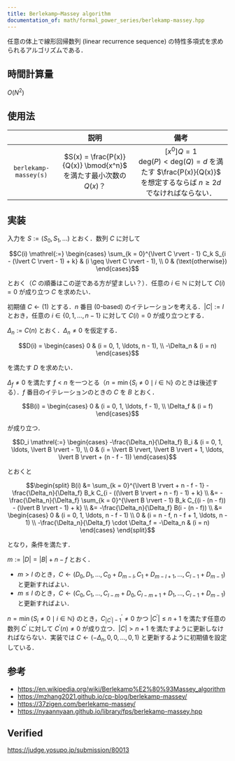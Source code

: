 ```yaml
---
title: Berlekamp–Massey algorithm
documentation_of: math/formal_power_series/berlekamp-massey.hpp
---
```


任意の体上で線形回帰数列 (linear recurrence sequence) の特性多項式を求められるアルゴリズムである．


## 時間計算量

$O(N^2)$


## 使用法

||説明|備考|
|:--:|:--:|:--:|
|`berlekamp-massey(s)`|$S(x) = \frac{P(x)}{Q(x)} \bmod{x^n}$ を満たす最小次数の $Q(x)$？|${\lbrack x^0 \rbrack}Q = 1$<br>$\mathrm{deg}(P) < \mathrm{deg}(Q) = d$ を満たす $\frac{P(x)}{Q(x)}$ を想定するならば $n \geq 2d$ でなければならない．|


## 実装

入力を $S \mathrel{:=} (S_0, S_1, \ldots)$ とおく．数列 $C$ に対して

$$C(i) \mathrel{:=} \begin{cases} \sum_{k = 0}^{\lvert C \rvert - 1} C_k S_{i - (\lvert C \rvert - 1) + k} & (i \geq \lvert C \rvert - 1), \\ 0 & (\text{otherwise}) \end{cases}$$

とおく（$C$ の順番はこの逆である方が望ましい？）．任意の $i \in \mathbb{N}$ に対して $C(i) = 0$ が成り立つ $C$ を求めたい．

初期値 $C \gets (1)$ とする．$n$ 番目 (0-based) のイテレーションを考える．$\lvert C \rvert \mathrel{:=} l$ とおき，任意の $i \in \lbrace 0, 1, \ldots, n - 1 \rbrace$ に対して $C(i) = 0$ が成り立つとする．

$\Delta_n \mathrel{:=} C(n)$ とおく．$\Delta_n \neq 0$ を仮定する．

$$D(i) = \begin{cases} 0 & (i = 0, 1, \ldots, n - 1), \\ -\Delta_n & (i = n) \end{cases}$$

を満たす $D$ を求めたい．

$\Delta_f \neq 0$ を満たす $f < n$ を一つとる（$n = \min \lbrace S_i \neq 0 \mid i \in \mathbb{N} \rbrace$ のときは後述する）．$f$ 番目のイテレーションのときの $C$ を $B$ とおく．

$$B(i) = \begin{cases} 0 & (i = 0, 1, \ldots, f - 1), \\ \Delta_f & (i = f) \end{cases}$$

が成り立つ．

$$D_i \mathrel{:=} \begin{cases} -\frac{\Delta_n}{\Delta_f} B_i & (i = 0, 1, \ldots, \lvert B \rvert - 1), \\ 0 & (i = \lvert B \rvert, \lvert B \rvert + 1, \ldots, \lvert B \rvert + (n - f - 1)) \end{cases}$$

とおくと

$$\begin{split} B(i) &= \sum_{k = 0}^{\lvert B \rvert + n - f - 1} -\frac{\Delta_n}{\Delta_f} B_k C_{i - ((\lvert B \rvert + n - f) - 1) + k} \\ &= -\frac{\Delta_n}{\Delta_f} \sum_{k = 0}^{\lvert B \rvert - 1} B_k C_{(i - (n - f)) - (\lvert B \rvert - 1) + k} \\ &= -\frac{\Delta_n}{\Delta_f} B(i - (n - f)) \\ &= \begin{cases} 0 & (i = 0, 1, \ldots, n - f - 1) \\ 0 & (i = n - f, n - f + 1, \ldots, n - 1) \\ -\frac{\Delta_n}{\Delta_f} \cdot \Delta_f = -\Delta_n & (i = n) \end{cases} \end{split}$$

となり，条件を満たす．

$m \mathrel{:=} \lvert D \rvert = \lvert B \rvert + n - f$ とおく．
- $m > l$ のとき，$C \gets (D_0, D_1, \ldots, C_0 + D_{m - l}, C_1 + D_{m - l + 1}, \ldots, C_{l - 1} + D_{m - 1})$ と更新すればよい．
- $m \leq l$ のとき，$C \gets (C_0, C_1, \ldots, C_{l - m} + D_0, C_{l - m + 1} + D_1, \ldots, C_{l - 1} + D_{m - 1})$ と更新すればよい．

$n = \min \lbrace S_i \neq 0 \mid i \in \mathbb{N} \rbrace$ のとき，$C^\prime_{\lvert C^\prime \rvert - 1} \neq 0$ かつ $\lvert C^\prime \rvert \leq n + 1$ を満たす任意の数列 $C^\prime$ に対して $C^\prime(n) \neq 0$ が成り立つ．$\lvert C \rvert > n + 1$ を満たすように更新しなければならない．実装では $C \gets (-\Delta_n, 0, 0, \ldots, 0, 1)$ と更新するように初期値を設定している．


## 参考

- https://en.wikipedia.org/wiki/Berlekamp%E2%80%93Massey_algorithm
- https://mzhang2021.github.io/cp-blog/berlekamp-massey/
- https://37zigen.com/berlekamp-massey/
- https://nyaannyaan.github.io/library/fps/berlekamp-massey.hpp


## Verified

https://judge.yosupo.jp/submission/80013
